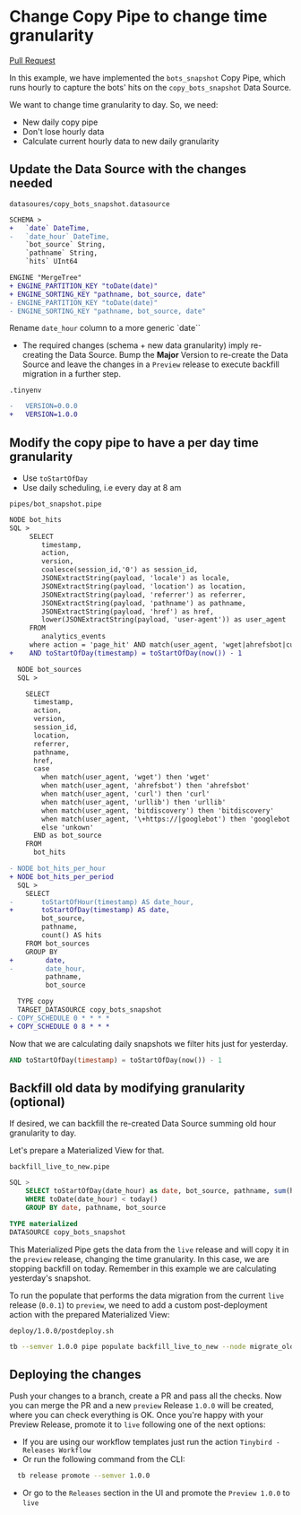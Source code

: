 # Change Copy Pipe to change time granularity

[Pull Request](https://github.com/tinybirdco/use-case-examples/pull/255)

In this example, we have implemented the `bots_snapshot` Copy Pipe, which runs hourly to capture the bots' hits on the `copy_bots_snapshot` Data Source.

We want to change time granularity to day. So, we need:
- New daily copy pipe 
- Don't lose hourly data
- Calculate current hourly data to new daily granularity


## Update the Data Source with the changes needed
`datasoures/copy_bots_snapshot.datasource`

```diff
SCHEMA >
+   `date` DateTime,
-   `date_hour` DateTime,
    `bot_source` String,
    `pathname` String,
    `hits` UInt64

ENGINE "MergeTree"
+ ENGINE_PARTITION_KEY "toDate(date)"
+ ENGINE_SORTING_KEY "pathname, bot_source, date"
- ENGINE_PARTITION_KEY "toDate(date)"
- ENGINE_SORTING_KEY "pathname, bot_source, date"
```

Rename `date_hour` column to a more generic `date``

- The required changes (schema + new data granularity) imply re-creating the Data Source. Bump the **Major** Version to re-create the Data Source and leave the changes in a `Preview` release to execute backfill migration in a further step.

`.tinyenv`

```diff
-   VERSION=0.0.0
+   VERSION=1.0.0
```
  
## Modify the copy pipe to have a per day time granularity

- Use `toStartOfDay` 
- Use daily scheduling, i.e every day at 8 am

`pipes/bot_snapshot.pipe`

```diff
NODE bot_hits
SQL >
     SELECT
        timestamp,
        action,
        version,
        coalesce(session_id,'0') as session_id,
        JSONExtractString(payload, 'locale') as locale,
        JSONExtractString(payload, 'location') as location,
        JSONExtractString(payload, 'referrer') as referrer,
        JSONExtractString(payload, 'pathname') as pathname,
        JSONExtractString(payload, 'href') as href,
        lower(JSONExtractString(payload, 'user-agent')) as user_agent
     FROM
        analytics_events
     where action = 'page_hit' AND match(user_agent, 'wget|ahrefsbot|curl|urllib|   bitdiscovery|\+https://|googlebot')
+    AND toStartOfDay(timestamp) = toStartOfDay(now()) - 1

  NODE bot_sources
  SQL >

    SELECT
      timestamp,
      action,
      version,
      session_id,
      location,
      referrer,
      pathname,
      href,
      case
        when match(user_agent, 'wget') then 'wget'
        when match(user_agent, 'ahrefsbot') then 'ahrefsbot'
        when match(user_agent, 'curl') then 'curl'
        when match(user_agent, 'urllib') then 'urllib'
        when match(user_agent, 'bitdiscovery') then 'bitdiscovery'
        when match(user_agent, '\+https://|googlebot') then 'googlebot'
        else 'unkown'
      END as bot_source
    FROM
      bot_hits

- NODE bot_hits_per_hour
+ NODE bot_hits_per_period
  SQL >
    SELECT
-       toStartOfHour(timestamp) AS date_hour,
+       toStartOfDay(timestamp) AS date,
        bot_source,
        pathname,
        count() AS hits
    FROM bot_sources
    GROUP BY
+        date,
-        date_hour,
         pathname,
         bot_source

  TYPE copy
  TARGET_DATASOURCE copy_bots_snapshot
- COPY_SCHEDULE 0 * * * *
+ COPY_SCHEDULE 0 8 * * *
```

Now that we are calculating daily snapshots we filter hits just for yesterday.

```sql
AND toStartOfDay(timestamp) = toStartOfDay(now()) - 1
```

## Backfill old data by modifying granularity (optional)

If desired, we can backfill the re-created Data Source summing old hour granularity to day.

Let's prepare a Materialized View for that.

`backfill_live_to_new.pipe`
```sql
SQL >
    SELECT toStartOfDay(date_hour) as date, bot_source, pathname, sum(hits) as hits FROM v0_0_1.copy_bots_snapshot
    WHERE toDate(date_hour) < today()
    GROUP BY date, pathname, bot_source

TYPE materialized
DATASOURCE copy_bots_snapshot
```

This Materialized Pipe gets the data from the `live` release and will copy it in the `preview` release, changing the time granularity. In this case, we are stopping backfill on today. Remember in this example we are calculating yesterday's snapshot.

To run the populate that performs the data migration from the current `live` release (`0.0.1`) to `preview`, we need to add a custom post-deployment action with the prepared Materialized View:

`deploy/1.0.0/postdeploy.sh`
```bash
tb --semver 1.0.0 pipe populate backfill_live_to_new --node migrate_old_copy_bots_snapshot --wait
```

## Deploying the changes

Push your changes to a branch, create a PR and pass all the checks. Now you can merge the PR and a new `preview` Release `1.0.0` will be created, where you can check everything is OK. Once you're happy with your Preview Release, promote it to `live` following one of the next options:

- If you are using our workflow templates just run the action `Tinybird - Releases Workflow`
- Or run the following command from the CLI:
  
```sh
  tb release promote --semver 1.0.0
```
- Or go to the `Releases` section in the UI and promote the `Preview 1.0.0` to `live`

